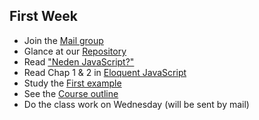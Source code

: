 ## First Week

* Join the [Mail group](https://groups.google.com/forum/#!forum/fsmvu-mae/join)
* Glance at our [Repository](https://github.com/maeyler/BLM305)
* Read ["Neden JavaScript?"](https://eyler.blogspot.com/2018/06/neden-javascript.html)
* Read Chap 1 & 2 in [Eloquent JavaScript](http://eloquentjavascript.net/)
* Study the [First example](https://maeyler.github.io/JS/simple/Date%20test.html)
* See the [Course outline](https://github.com/maeyler/BLM305/blob/master/BLM_305_Outline.xls?raw=true)
* Do the class work on Wednesday (will be sent by mail)


